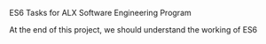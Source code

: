 ES6 Tasks for ALX Software Engineering Program

At the end of this project, we should understand the working of ES6
